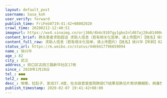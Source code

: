 ```yaml
---
layout: default_post
username: Sasa_koh
user_verify: forward
publish_time: FriFeb0719:41:42+08002020
crawl_time: 20200212-12:40:51
imageurl: https://wx4.sinaimg.cn/orj360/4b4c9107gy1gbo2nld67aj20u01400um.jpg,https://wx4.sinaimg.cn/orj360/4b4c9107gy1gbo2nko1v2j20u00pudkb.jpg
content_brief: 肺炎患者求助超话 求助人信息（若有相关化验单，请上传图片）【姓名】徐兴华【年龄】82【所在城市】武汉【所在小区、社区】硚口区古田三路新华社区17栋【患病时间】2020年1月28日【联系方式】●●●【其他紧急联系人】●●●【病情描述】 咳嗽、拉肚子、发烧37.4度，在古田普爱 ...全文
content_full_raw: 求助人信息（若有相关化验单，请上传图片）【姓名】徐兴华【年龄】82【所在城市】武汉【所在小区、社区】硚口区古田三路新华社区17栋【患病时间】2020年1月28日【联系方式】●●●【其他紧急联系人】●●●【病情描述】咳嗽、拉肚子、发烧37.4度，在古田普爱医院肺部CT结果：双肺见片絮状模糊影，病毒性肺炎（详见附件报告单），医院让其自己进行隔离，在社区已登记，现至今无人管，求助！！！
status_url: https://m.weibo.cn/status/4469417796659094
name_: 徐兴华
age_: 82
city_: 武汉
address_: 硚口区古田三路新华社区17栋
since_: 2020年1月28日
tel_: ●●●
tel2_: ●●●
desc_: 咳嗽、拉肚子、发烧37.4度，在古田普爱医院肺部CT结果双肺见片絮状模糊影，病毒性肺炎（详见附件报告单），医院让其自己进行隔离，在社区已登记，现至今无人管，求助！！！
publish_timestamp: 2020-02-07 19:41:42+08:00
---
```


